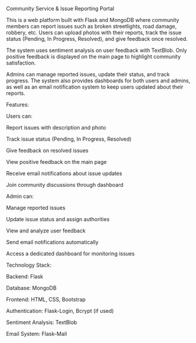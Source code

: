 Community Service & Issue Reporting Portal

This is a web platform built with Flask and MongoDB where community members can report issues such as broken streetlights, road damage, robbery, etc. Users can upload photos with their reports, track the issue status (Pending, In Progress, Resolved), and give feedback once resolved.

The system uses sentiment analysis on user feedback with TextBlob. Only positive feedback is displayed on the main page to highlight community satisfaction.

Admins can manage reported issues, update their status, and track progress. The system also provides dashboards for both users and admins, as well as an email notification system to keep users updated about their reports.

Features:

Users can:

Report issues with description and photo

Track issue status (Pending, In Progress, Resolved)

Give feedback on resolved issues

View positive feedback on the main page

Receive email notifications about issue updates

Join community discussions through dashboard

Admin can:

Manage reported issues

Update issue status and assign authorities

View and analyze user feedback

Send email notifications automatically

Access a dedicated dashboard for monitoring issues

Technology Stack:

Backend: Flask

Database: MongoDB

Frontend: HTML, CSS, Bootstrap

Authentication: Flask-Login, Bcrypt (if used)

Sentiment Analysis: TextBlob

Email System: Flask-Mail 

